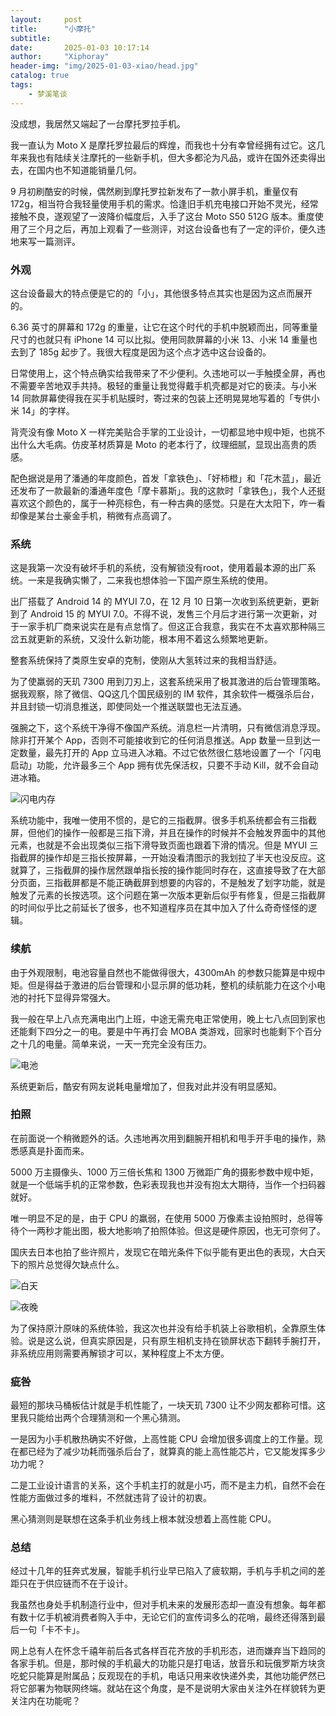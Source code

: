 ```yaml
---
layout:     post
title:      "小摩托"
subtitle:   
date:       2025-01-03 10:17:14
author:     "Xiphoray"
header-img: "img/2025-01-03-xiao/head.jpg"
catalog: true
tags:     
    - 梦溪笔谈
---
```






没成想，我居然又端起了一台摩托罗拉手机。



我一直认为 Moto X 是摩托罗拉最后的辉煌，而我也十分有幸曾经拥有过它。这几年来我也有陆续关注摩托的一些新手机，但大多都沦为凡品，或许在国外还卖得出去，在国内也不知道能销量几何。



9 月初刷酷安的时候，偶然刷到摩托罗拉新发布了一款小屏手机，重量仅有 172g，相当符合我轻量使用手机的需求。恰逢旧手机充电接口开始不灵光，经常接触不良，遂观望了一波降价幅度后，入手了这台 Moto S50 512G 版本。重度使用了三个月之后，再加上观看了一些测评，对这台设备也有了一定的评价，便久违地来写一篇测评。



### 外观

这台设备最大的特点便是它的的「小」，其他很多特点其实也是因为这点而展开的。



6.36 英寸的屏幕和 172g 的重量，让它在这个时代的手机中脱颖而出，同等重量尺寸的也就只有 iPhone 14 可以比拟。使用同款屏幕的小米 13、小米 14 重量也去到了 185g 起步了。我很大程度是因为这个点才选中这台设备的。



日常使用上，这个特点确实给我带来了不少便利。久违地可以一手触摸全屏，再也不需要辛苦地双手共持。极轻的重量让我觉得戴手机壳都是对它的亵渎。与小米 14 同款屏幕使得我在买手机贴膜时，寄过来的包装上还明晃晃地写着的「专供小米 14」的字样。



背壳没有像 Moto X 一样完美贴合手掌的工业设计，一切都显地中规中矩，也挑不出什么大毛病。仿皮革材质算是 Moto 的老本行了，纹理细腻，显现出高贵的质感。



配色据说是用了潘通的年度颜色，首发「拿铁色」、「好柿橙」和「花木蓝」，最近还发布了一款最新的潘通年度色「摩卡慕斯」。我的这款时「拿铁色」，我个人还挺喜欢这个颜色的，属于一种亮棕色，有一种古典的感觉。只是在大太阳下，咋一看却像是某台土豪金手机，稍微有点高调了。



### 系统

这是我第一次没有破坏手机的系统，没有解锁没有root，使用着最本源的出厂系统。一来是我确实懒了，二来我也想体验一下国产原生系统的使用。



出厂搭载了 Android 14 的 MYUI 7.0，在 12 月 10 日第一次收到系统更新，更新到了 Android 15 的 MYUI 7.0。不得不说，发售三个月后才进行第一次更新，对于一家手机厂商来说实在是有点怠惰了。但这正合我意，我实在不太喜欢那种隔三岔五就更新的系统，又没什么新功能，根本用不着这么频繁地更新。



整套系统保持了类原生安卓的克制，使刚从大氢转过来的我相当舒适。



为了使羸弱的天玑 7300 用到刀刃上，这套系统采用了极其激进的后台管理策略。据我观察，除了微信、QQ这几个国民级别的 IM 软件，其余软件一概强杀后台，并且封锁一切消息推送，即使同处一个推送联盟也无法互通。



强腕之下，这个系统干净得不像国产系统。消息栏一片清明，只有微信消息浮现。除非打开某个 App，否则不可能接收到它的任何消息推送。App 数量一旦到达一定数量，最先打开的 App 立马进入冰箱。不过它依然很仁慈地设置了一个「闪电启动」功能，允许最多三个 App 拥有优先保活权，只要不手动 Kill，就不会自动进冰箱。

![闪电内存](/img/2025-01-03-xiao/闪电内存.png)

系统功能中，我唯一使用不惯的，是它的三指截屏。很多手机系统都会有三指截屏，但他们的操作一般都是三指下滑，并且在操作的时候并不会触发界面中的其他元素，也就是不会出现类似三指下滑导致页面也跟着下滑的情况。但是 MYUI 三指截屏的操作却是三指长按屏幕，一开始没看清图示的我划拉了半天也没反应。这就算了，三指截屏的操作居然跟单指长按的操作能同时存在，这直接导致了在大部分页面，三指截屏都是不能正确截屏到想要的内容的，不是触发了划字功能，就是触发了元素的长按选项。这个问题在第一次版本更新后似乎有修复，但是三指截屏的时间似乎比之前延长了很多，也不知道程序员在其中加入了什么奇奇怪怪的逻辑。



### 续航

由于外观限制，电池容量自然也不能做得很大，4300mAh 的参数只能算是中规中矩。但是得益于激进的后台管理和小显示屏的低功耗，整机的续航能力在这个小电池的衬托下显得异常强大。



我一般在早上八点充满电出门上班，中途无需充电正常使用，晚上七八点回到家也还能剩下四分之一的电。要是中午再打会 MOBA 类游戏，回家时也能剩下个百分之十几的电量。简单来说，一天一充完全没有压力。

![电池](/img/2025-01-03-xiao/电池.png)

系统更新后，酷安有网友说耗电量增加了，但我对此并没有明显感知。



### 拍照

在前面说一个稍微题外的话。久违地再次用到翻腕开相机和甩手开手电的操作，熟悉感真是扑面而来。



5000 万主摄像头、1000 万三倍长焦和 1300 万微距广角的摄影参数中规中矩，就是一个低端手机的正常参数，色彩表现我也并没有抱太大期待，当作一个扫码器就好。



唯一明显不足的是，由于 CPU 的羸弱，在使用 5000 万像素主设拍照时，总得等待个一两秒才能出图，极大地影响了拍照体验。但这是硬件原因，也无可奈何了。



国庆去日本也拍了些许照片，发现它在暗光条件下似乎能有更出色的表现，大白天下的照片总觉得欠缺点什么。

![白天](/img/2025-01-03-xiao/白天.jpg)

![夜晚](/img/2025-01-03-xiao/夜晚.jpg)

为了保持原汁原味的系统体验，我这次也并没有给手机装上谷歌相机，全靠原生体验。说是这么说，但真实原因是，只有原生相机支持在锁屏状态下翻转手腕打开，非系统应用则需要再解锁才可以，某种程度上不太方便。



### 疵咎

最短的那块马桶板估计就是手机性能了，一块天玑 7300 让不少网友都称可惜。这里我只能给出两个合理猜测和一个黑心猜测。



一是因为小手机散热确实不好做，上高性能 CPU 会增加很多调度上的工作量。现在都已经为了减少功耗而强杀后台了，就算真的能上高性能芯片，它又能发挥多少功力呢？



二是工业设计语言的关系，这个手机主打的就是小巧，而不是主力机，自然不会在性能方面做过多的堆料，不然就违背了设计的初衷。



黑心猜测则是联想在这条手机业务线上根本就没想着上高性能 CPU。

### 总结

经过十几年的狂奔式发展，智能手机行业早已陷入了疲软期，手机与手机之间的差距只在于供应链而不在于设计。



我虽然也身处手机制造行业中，但对手机未来的发展形态却一直没有想象。每年都有数十亿手机被消费者购入手中，无论它们的宣传词多么的花哨，最终还得落到最后一句「卡不卡」。



网上总有人在怀念千禧年前后各式各样百花齐放的手机形态，进而嫌弃当下趋同的各家手机。但是，那时候的手机最大的功能只是打电话，放音乐和玩俄罗斯方块贪吃蛇只能算是附属品；反观现在的手机，电话只用来收快递外卖，其他功能俨然已将它部署为物联网终端。就站在这个角度，是不是说明大家由关注外在样貌转为更关注内在功能呢？




